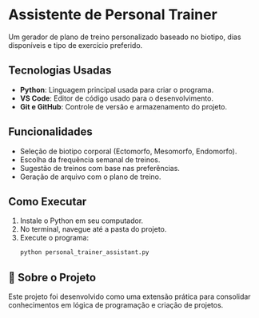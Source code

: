 # Assistente de Personal Trainer

Um gerador de plano de treino personalizado baseado no biotipo, dias disponíveis e tipo de exercício preferido.

## Tecnologias Usadas
- **Python**: Linguagem principal usada para criar o programa.
- **VS Code**: Editor de código usado para o desenvolvimento.
- **Git e GitHub**: Controle de versão e armazenamento do projeto.

## Funcionalidades

- Seleção de biotipo corporal (Ectomorfo, Mesomorfo, Endomorfo).
- Escolha da frequência semanal de treinos.
- Sugestão de treinos com base nas preferências.
- Geração de arquivo com o plano de treino.

## Como Executar

1. Instale o Python em seu computador.
2. No terminal, navegue até a pasta do projeto.
3. Execute o programa:
   ```bash
   python personal_trainer_assistant.py

## 📖 Sobre o Projeto
Este projeto foi desenvolvido como uma extensão prática para consolidar conhecimentos em lógica de programação e criação de projetos.
